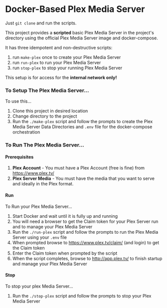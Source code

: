 # Docker-Based Plex Media Server
Just `git clone` and run the scripts.

This project provides a **scripted** basic Plex Media Server
in the project's directory using the official Plex Media Server
image and docker-compose.

It has three idempotent and non-destructive scripts:
  1. run `make-plex` once to create your Plex Media Server
  2. run `run-plex` to run your Plex Media Server
  3. run `stop-plex` to stop your running Plex Media Server

This setup is for access for the **internal network only!**

### To Setup The Plex Media Server...
To use this...
  1. Clone this project in desired location
  2. Change directory to the project
  3. Run the `./make-plex` script and follow the prompts
     to create the Plex Media Server Data Directories
     and `.env` file for the docker-compose orchestration

### To Run The Plex Media Server...

#### Prerequisites
  1. **Plex Account** - You must have a Plex Account
     (free is fine) from https://www.plex.tv/
  2. **Plex Server Media** - You must have the media
     that you want to serve and ideally in the Plex format.

#### Run
To Run your Plex Media Server...
  1. Start Docker and wait until it is fully up and running
  2. You will need a browser to get the Claim token for your
     Plex Server run and to manage your Plex Media Server
  3. Run the `./run-plex` script and follow the prompts
     to run the Plex Media Server using your `.env` file
  4. When prompted browse to https://www.plex.tv/claim/ (and login)
     to get the Claim token
  5. Enter the Claim token when prompted by the script
  6. When the script completes, browse to http://app.plex.tv/
     to finish startup and manage your Plex Media Server

#### Stop
To stop your plex Media Server...
  1. Run the `./stop-plex` script and follow the prompts
     to stop your Plex Media Server
